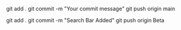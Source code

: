 git add .
git commit -m "Your commit message"
git push origin main

git add .
git commit -m "Search Bar Added"
git push origin Beta